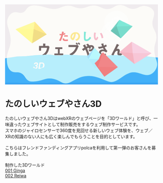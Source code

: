 ![main](assets/main.PNG)
# たのしいウェブやさん3D
たのしいウェブやさん3DはwebXRのウェブページを「3Dワールド」と呼び、一味違ったウェブサイトとして制作販売をするウェブ制作サービスです。<br>
スマホのジャイロセンサーで360度を見回せる新しいウェブ体験を、ウェブ／XRの知識のない人にも広く楽しんでもらうことを目的としています。<br>
<br>
こちらはフレンドファンディングアプリpolcaを利用して第一弾のお客さんを募集しました。<br>
<br>
制作した3Dワールド<br>
[001 Ginga](https://arisaito.github.io/webya3D/worlds/001/001_index.html)<br>
[002 Reiwa](https://arisaito.github.io/webya3D/worlds/002/002_index.html)
